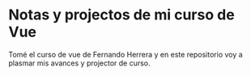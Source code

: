 # Notas y projectos de mi curso de Vue

Tomé el curso de vue de Fernando Herrera y en este repositorio voy a plasmar mis avances y projector de curso.